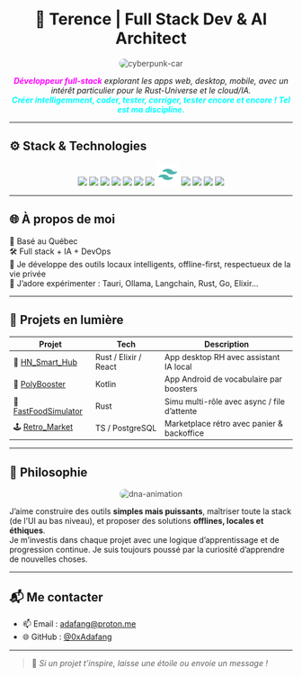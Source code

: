 
<h1 align="center">🧠 Terence | Full Stack Dev & AI Architect</h1>

<p align="center">
  <img src="assets/cardash2.gif" width="300" alt="cyberpunk-car" style="opacity:0.8; border-radius:12px;" />
</p>

<p align="center">
  <i><b style="color:#f0f">Développeur full-stack</b> explorant les apps web, desktop, mobile, avec un intérêt particulier pour le Rust-Universe et le cloud/IA.</i><br>
  <i><b style="color:#0ff">Créer intelligemment, coder, tester, corriger, tester encore et encore ! Tel est ma discipline.</b></i>
</p>

---

## ⚙️ Stack & Technologies

<p align="center">
  <img src="https://cdn.jsdelivr.net/gh/devicons/devicon/icons/typescript/typescript-original.svg" width="40" />
  <img src="https://cdn.jsdelivr.net/gh/devicons/devicon/icons/rust/rust-original.svg" width="40" />
  <img src="https://cdn.jsdelivr.net/gh/devicons/devicon/icons/go/go-original.svg" width="40" />
  <img src="https://cdn.jsdelivr.net/gh/devicons/devicon/icons/python/python-original.svg" width="40" />
  <img src="https://cdn.jsdelivr.net/gh/devicons/devicon/icons/kotlin/kotlin-original.svg" width="40" />
  <img src="https://cdn.jsdelivr.net/gh/devicons/devicon/icons/elixir/elixir-original.svg" width="40" />
  <img src="https://cdn.jsdelivr.net/gh/devicons/devicon/icons/react/react-original.svg" width="40" />
  <img src="https://raw.githubusercontent.com/PKief/vscode-material-icon-theme/main/icons/tailwindcss.svg" width="40" />
  <img src="https://cdn.jsdelivr.net/gh/devicons/devicon/icons/postgresql/postgresql-original.svg" width="40" />
  <img src="https://cdn.jsdelivr.net/gh/devicons/devicon/icons/docker/docker-original.svg" width="40" />
  <img src="https://cdn.jsdelivr.net/gh/devicons/devicon/icons/azure/azure-original.svg" width="40" />
  <img src="https://cdn.jsdelivr.net/gh/devicons/devicon/icons/bash/bash-original.svg" width="40" />
</p>

---

## 🌐 À propos de moi

📍 Basé au Québec  
🛠️ Full stack + IA + DevOps  
🧠 Je développe des outils locaux intelligents, offline-first, respectueux de la vie privée  
🧪 J’adore expérimenter : Tauri, Ollama, Langchain, Rust, Go, Elixir...

---

## 🚀 Projets en lumière

| Projet | Tech | Description |
|--------|------|-------------|
| 🔐 [HN_Smart_Hub](https://github.com/0xAdafang/HN_Smart_Hub) | Rust / Elixir / React | App desktop RH avec assistant IA local |
| 📱 [PolyBooster](https://github.com/0xAdafang/PolyBooster) | Kotlin | App Android de vocabulaire par boosters |
| 🍔 [FastFoodSimulator](https://github.com/0xAdafang/FastFoodSimulator) | Rust | Simu multi-rôle avec async / file d’attente |
| 🕹 [Retro_Market](https://github.com/0xAdafang/Retro_Market) | TS / PostgreSQL | Marketplace rétro avec panier & backoffice |

---

## 🧬 Philosophie

<p align="center">
  <img src="assets/dna4.gif" width="300" alt="dna-animation" style="opacity:0.8; border-radius:12px;" />
</p>

J’aime construire des outils **simples mais puissants**, maîtriser toute la stack (de l’UI au bas niveau), et proposer des solutions **offlines, locales et éthiques**.  
Je m’investis dans chaque projet avec une logique d’apprentissage et de progression continue. Je suis toujours poussé par la curiosité d’apprendre de nouvelles choses.

---

## 📬 Me contacter

- 📫 Email : [adafang@proton.me](mailto:adafang@proton.me)
- 🌐 GitHub : [@0xAdafang](https://github.com/0xAdafang)

---

> 🔹 *Si un projet t’inspire, laisse une étoile ou envoie un message !*
